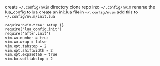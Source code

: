 create `~/.config/nvim` directory
clone repo into `~/.config/nvim`
rename the lua_config to lua
create an init.lua file in `~/.config/nvim`
add this to `~/.config/nvim/init.lua`

```
require'nvim-tree'.setup {}
require('lua_config.init')
require('after.init')
vim.wo.number = true
vim.wo.wrap = false
vim.opt.tabstop = 2
vim.opt.shiftwidth = 2
vim.opt.expandtab = true
vim.bo.softtabstop = 2
```

